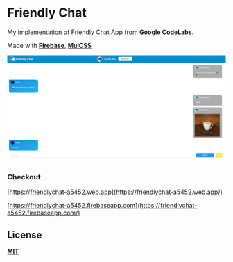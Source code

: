 # Friendly Chat

My implementation of Friendly Chat App from **[Google CodeLabs](https://firebase.google.com/codelabs/firebase-web?hl=en&continue=https%3A%2F%2Fcodelabs.developers.google.com%2F#0)**.

Made with **[Firebase](firebase.google.com)**, **[MuiCSS](https://www.muicss.com/)**

![](public/images/view.png)

### Checkout
[https://friendlychat-a5452.web.app](https://friendlychat-a5452.web.app/)

[https://friendlychat-a5452.firebaseapp.com](https://friendlychat-a5452.firebaseapp.com/)

## License
**[MIT](LICENSE)**
